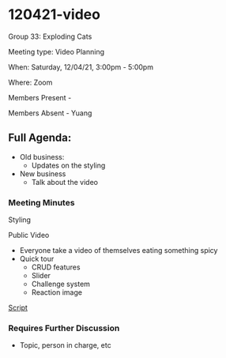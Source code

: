 # 120421-video

Group 33: Exploding Cats

Meeting type: Video Planning

When: Saturday, 12/04/21, 3:00pm - 5:00pm

Where: Zoom

Members Present -

Members Absent - Yuang

## Full Agenda:

- Old business:
    - Updates on the styling
- New business
    - Talk about the video

### Meeting Minutes

Styling

Public Video

- Everyone take a video of themselves eating something spicy
- Quick tour
    - CRUD features
    - Slider
    - Challenge system
    - Reaction image

[Script](https://docs.google.com/document/d/1txERq8UBKTqYoB2U20BiKT8meegqVVJ2FL-m_oqfcqc/edit?usp=sharing)

### Requires Further Discussion

- Topic, person in charge, etc